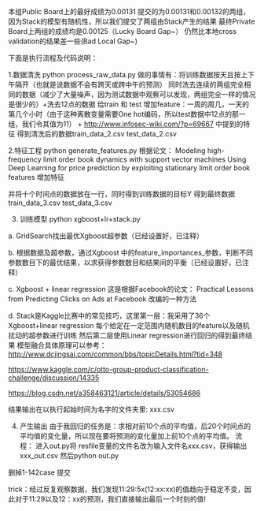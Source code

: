 ﻿本组Public Board上的最好成绩为0.00131 提交的为0.00131和0.00132的两组，因为Stack的模型有随机性，所以我们提交了两组由Stack产生的结果
最终Private Board上两组的成绩均是0.00125（Lucky Board Gap~） 仍然比本地cross validation的结果差一些(Bad Local Gap~)

下面是执行流程及代码说明：

1.数据清洗 python process_raw_data.py
做的事情有：将训练数据按天且按上下午隔开（也就是说数据不会有跨天或跨中午的预测）
同时洗去连续的两组完全相同的数据（减少了大量噪声，因为测试数据中观察可以发现，两组完全一样的情况是很少的）+洗去12点的数据
给train 和 test 增加feature：一周的周几，一天的第几个小时（由于这种离散变量需要One hot编码，所以test数据中12点的那一组，我们令其值为11） + http://www.infosec-wiki.com/?p=69667  中提到的特征
得到清洗后的数据train_data_2.csv test_data_2.csv

2.特征工程 python generate_features.py
根据论文：
Modeling high-frequency limit order book dynamics with support vector machines
Using Deep Learning for price prediction by exploiting stationary limit order book features
增加特征

并将十个时间点的数据放在一行，同时得到训练数据的目标Y
得到最终数据train_data_3.csv  test_data_3.csv

3. 训练模型
python xgboost+lr+stack.py

a. GridSearch找出最优Xgboost超参数（已经设置好，已注释）

b. 根据数据及超参数，通过Xgboost 中的feature_importances_参数，判断不同参数数目下的最优结果，以求获得参数数目和结果间的平衡（已经设置好，已注释）

c. Xgboost + linear regression
这是根据Facebook的论文：
Practical Lessons from Predicting Clicks on Ads at Facebook 
改编的一种方法

d. Stack是Kaggle比赛中的常见技巧，这里第一层：我采用了36个Xgboost+linear regression 每个给定在一定范围内随机数目的feature以及随机扰动的超参数进行训练 然后第二层使用Linear regression进行回归的得到最终结果
模型融合具体原理可以参考：
http://www.dcjingsai.com/common/bbs/topicDetails.html?tid=348

https://www.kaggle.com/c/otto-group-product-classification-challenge/discussion/14335

https://blog.csdn.net/a358463121/article/details/53054686

结果输出在以执行起始时间为名字的文件夹里: xxx.csv

4. 产生输出
由于我回归的任务是：求相对前10个点的平均值，后20个时间点的平均值的变化量，所以现在要将预测的变化量加上前10个点的平均值。
流程：
进入out.py将 resfile变量的文件名改为输入文件名xxx.csv，获得输出xxx_out.csv
然后python out.py

删掉1-142case 提交

trick：经过反复观察数据，我们发现11:29:5x(12:xx:xx)的值趋向于稳定不变，因此对于11:29以及12：xx的预测，我们直接输出最后一个时刻的值!

